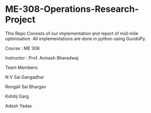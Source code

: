 # ME-308-Operations-Research-Project

This Repo Consists of our implementation and report of mid-mile optimisation. All implementations are done in python using GurobiPy.

Course      : ME 308

Instructor  : Prof. Avinash Bharadwaj

Team Members:

N V Sai Gangadhar

Rongali Sai Bhargav

Kshitij Garg

Adesh Yadav
